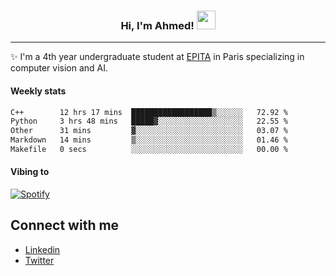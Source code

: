 <!-- Heading -->
<h3 align="center"> Hi, I'm Ahmed! <img src = "https://raw.githubusercontent.com/MartinHeinz/MartinHeinz/master/wave.gif" width = 30px></h3>

<!-- About section -->
---
✨ I'm a 4th year undergraduate student at <a href="https://www.epita.fr/en/">EPITA</a> in Paris specializing in computer vision and AI.

<h4 align ="left"> Weekly stats </h4>

<!--START_SECTION:waka-->

```txt
C++        12 hrs 17 mins  ██████████████████▒░░░░░░   72.92 %
Python     3 hrs 48 mins   █████▓░░░░░░░░░░░░░░░░░░░   22.55 %
Other      31 mins         ▓░░░░░░░░░░░░░░░░░░░░░░░░   03.07 %
Markdown   14 mins         ▒░░░░░░░░░░░░░░░░░░░░░░░░   01.46 %
Makefile   0 secs          ░░░░░░░░░░░░░░░░░░░░░░░░░   00.00 %
```

<!--END_SECTION:waka-->

<h4 align ="left">Vibing to</h4>

[![Spotify](https://novatorem-ten-lyart.vercel.app/api/spotify)](https://open.spotify.com/user/31knevkvll66tzc3gqtoi6ngjbre)

<!-- Connect section -->

## Connect with me
  * <a href="https://www.linkedin.com/in/ahmed-hassayoune">Linkedin</a>
  * <a href="https://twitter.com/Ahmedhassaaa">Twitter</a>

<!-- Connect section: END -->
